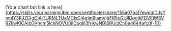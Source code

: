 [Your chart bot link is here] {https://skills.yourlearning.ibm.com/certificate/share/155a07ba17ewogICJvYmplY3RJZCIgOiAiTURMLTUxMCIsCiAgIm9iamVjdFR5cGUiIDogIkFDVElWSVRZIiwKICAibGVhcm5lckNOVU0iIDogIjI3NjkwNDlSRUciCn0a4644afc0f-10} 
